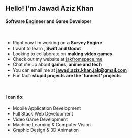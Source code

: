 <h2>Hello! I'm Jawad Aziz Khan</h2>
<h4>Software Engineer and Game Developer</h4>

<br>

- Right now I’m working on **a Survey Engine**
- I want to learn **, Swift and Godot**
- Looking to collaborate on **making video games**
- Check out my website at [jakfromspace.me](https://jakfromspace.me)
- Chat me up about **games, anime and tech**
- You can email me at **[jawad.aziz.khan.jak@gmail.com](mailto:jawad.aziz.khan.jak@gmail.com)**
- Fun fact: **stupid projects are the 'funnest' projects**

<br>

<h4>I can do:</h4>

- Mobile Application Development
- Full Stack Web Development
- Video Game Development
- Machine Learning & Computer Vision
- Graphic Design & 3D Animation
